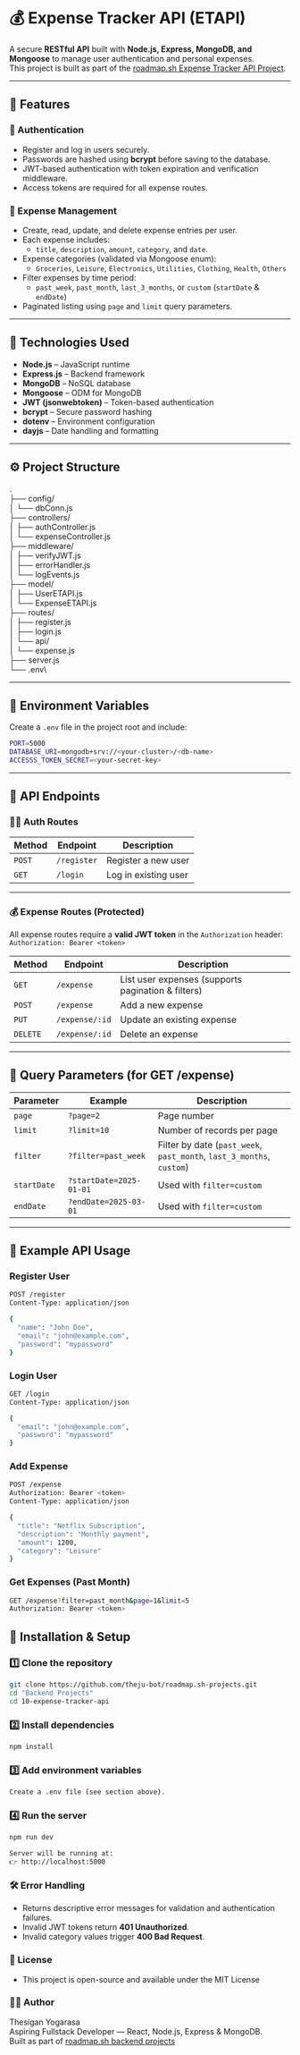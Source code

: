 # 💰 Expense Tracker API (ETAPI)

A secure **RESTful API** built with **Node.js, Express, MongoDB, and Mongoose** to manage user authentication and personal expenses.  
This project is built as part of the [roadmap.sh Expense Tracker API Project](https://roadmap.sh/projects/expense-tracker-api).

---

## 🚀 Features

### 🔐 Authentication
- Register and log in users securely.  
- Passwords are hashed using **bcrypt** before saving to the database.  
- JWT-based authentication with token expiration and verification middleware.  
- Access tokens are required for all expense routes.

### 💸 Expense Management
- Create, read, update, and delete expense entries per user.  
- Each expense includes:
  - `title`, `description`, `amount`, `category`, and `date`.  
- Expense categories (validated via Mongoose enum):
  - `Groceries`, `Leisure`, `Electronics`, `Utilities`, `Clothing`, `Health`, `Others`
- Filter expenses by time period:
  - `past_week`, `past_month`, `last_3_months`, or `custom` (`startDate` & `endDate`)
- Paginated listing using `page` and `limit` query parameters.

---

## 🧠 Technologies Used

- **Node.js** – JavaScript runtime  
- **Express.js** – Backend framework  
- **MongoDB** – NoSQL database  
- **Mongoose** – ODM for MongoDB  
- **JWT (jsonwebtoken)** – Token-based authentication  
- **bcrypt** – Secure password hashing  
- **dotenv** – Environment configuration  
- **dayjs** – Date handling and formatting  

---

## ⚙️ Project Structure
.\
├── config/\
│ └── dbConn.js\
├── controllers/\
│ ├── authController.js\
│ └── expenseController.js\
├── middleware/\
│ ├── verifyJWT.js\
│ ├── errorHandler.js\
│ └── logEvents.js\
├── model/\
│ ├── UserETAPI.js\
│ └── ExpenseETAPI.js\
├── routes/\
│ ├── register.js\
│ ├── login.js\
│ └── api/\
│ └── expense.js\
├── server.js\
└── .env\


---

## 🔧 Environment Variables
Create a `.env` file in the project root and include:

```bash
PORT=5000
DATABASE_URI=mongodb+srv://<your-cluster>/<db-name>
ACCESSS_TOKEN_SECRET=<your-secret-key>
```

---

## 🧩 API Endpoints

### 🧍‍♂️ Auth Routes

| Method | Endpoint | Description |
|--------|-----------|-------------|
| `POST` | `/register` | Register a new user |
| `GET` | `/login` | Log in existing user |

---

### 💰 Expense Routes (Protected)

All expense routes require a **valid JWT token** in the `Authorization` header:  
`Authorization: Bearer <token>`

| Method | Endpoint | Description |
|--------|-----------|-------------|
| `GET` | `/expense` | List user expenses (supports pagination & filters) |
| `POST` | `/expense` | Add a new expense |
| `PUT` | `/expense/:id` | Update an existing expense |
| `DELETE` | `/expense/:id` | Delete an expense |

---

## 🧭 Query Parameters (for GET /expense)

| Parameter | Example | Description |
|------------|----------|-------------|
| `page` | `?page=2` | Page number |
| `limit` | `?limit=10` | Number of records per page |
| `filter` | `?filter=past_week` | Filter by date (`past_week`, `past_month`, `last_3_months`, `custom`) |
| `startDate` | `?startDate=2025-01-01` | Used with `filter=custom` |
| `endDate` | `?endDate=2025-03-01` | Used with `filter=custom` |

---

## 🧪 Example API Usage

### Register User
```bash
POST /register
Content-Type: application/json

{
  "name": "John Doe",
  "email": "john@example.com",
  "password": "mypassword"
}
```

### Login User
```bash
GET /login
Content-Type: application/json

{
  "email": "john@example.com",
  "password": "mypassword"
}
```

### Add Expense
```bash
POST /expense
Authorization: Bearer <token>
Content-Type: application/json

{
  "title": "Netflix Subscription",
  "description": "Monthly payment",
  "amount": 1200,
  "category": "Leisure"
}
```

### Get Expenses (Past Month)
```bash
GET /expense?filter=past_month&page=1&limit=5
Authorization: Bearer <token>
```

## 🧰 Installation & Setup

### 1️⃣ Clone the repository
```bash
git clone https://github.com/theju-bot/roadmap.sh-projects.git
cd "Backend Projects"
cd 10-expense-tracker-api
```

### 2️⃣ Install dependencies
```bash
npm install
```

### 3️⃣ Add environment variables
```bash
Create a .env file (see section above).
```

### 4️⃣ Run the server
```bash
npm run dev
```

```bash
Server will be running at:
👉 http://localhost:5000
```

### 🛠️ Error Handling

- Returns descriptive error messages for validation and authentication failures.  
- Invalid JWT tokens return **401 Unauthorized**.  
- Invalid category values trigger **400 Bad Request**.


### 📄 License

- This project is open-source and available under the MIT License

### 👨‍💻 Author

Thesigan Yogarasa\
Aspiring Fullstack Developer — React, Node.js, Express & MongoDB.\
Built as part of [roadmap.sh backend projects](https://roadmap.sh/projects/expense-tracker-api)